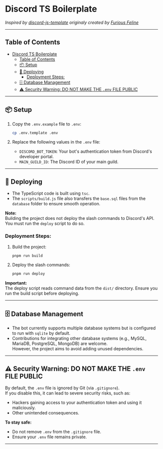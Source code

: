 # Discord TS Boilerplate

*Inspired by [discord-js-template](https://github.com/Maximus7474/discord-js-template) originaly created by [Furious Feline](https://github.com/FissionFeline)*

---

## Table of Contents
- [Discord TS Boilerplate](#discord-ts-boilerplate)
  - [Table of Contents](#table-of-contents)
  - [📦 Setup](#-setup)
  - [🚀 Deploying](#-deploying)
    - [Deployment Steps:](#deployment-steps)
  - [🗄️ Database Management](#️-database-management)
  - [⚠️ Security Warning: DO NOT MAKE THE `.env` FILE PUBLIC](#️-security-warning-do-not-make-the-env-file-public)

---

## 📦 Setup

1. Copy the `.env.example` file to `.env`:
   ```bash
   cp .env.template .env
   ```

2. Replace the following values in the `.env` file:
   - `DISCORD_BOT_TOKEN`: Your bot's authentication token from Discord's developer portal.
   - `MAIN_GUILD_ID`: The Discord ID of your main guild.

---

## 🚀 Deploying

- The TypeScript code is built using `tsc`.  
- The `scripts/build.js` file also transfers the `base.sql` files from the `database` folder to ensure smooth operation.

**Note:**  
Building the project does not deploy the slash commands to Discord's API. You must run the `deploy` script to do so.

### Deployment Steps:
1. Build the project:
   ```bash
   pnpm run build
   ```
2. Deploy the slash commands:
   ```bash
   pnpm run deploy
   ```

**Important:**  
The deploy script reads command data from the `dist/` directory. Ensure you run the build script before deploying.

---

## 🗄️ Database Management

- The bot currently supports multiple database systems but is configured to run with `sqlite` by default.
- Contributions for integrating other database systems (e.g., MySQL, MariaDB, PostgreSQL, MongoDB) are welcome.  
  However, the project aims to avoid adding unused dependencies.

---

## ⚠️ Security Warning: DO NOT MAKE THE `.env` FILE PUBLIC

By default, the `.env` file is ignored by Git (via `.gitignore`).  
If you disable this, it can lead to severe security risks, such as:

- Hackers gaining access to your authentication token and using it maliciously.
- Other unintended consequences.

**To stay safe:**
- Do not remove `.env` from the `.gitignore` file.
- Ensure your `.env` file remains private.

---
